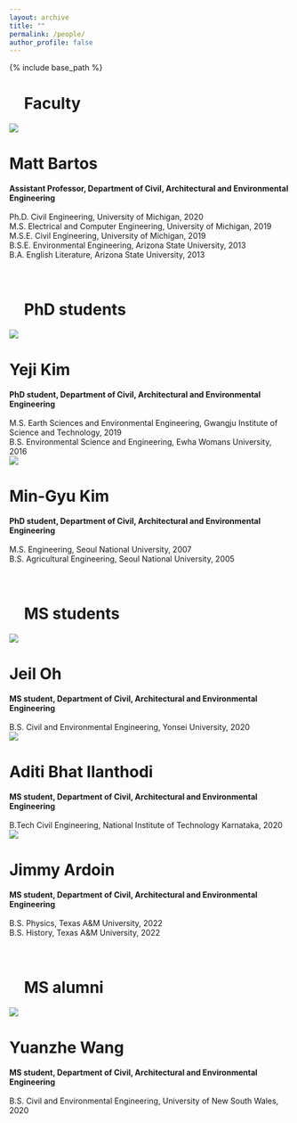 ```yaml
---
layout: archive
title: ""
permalink: /people/
author_profile: false
---
```


{% include base_path %}

<h1><i class="fas fa-user-tie" aria-hidden="true"></i>&nbsp; &nbsp; Faculty</h1>

<div class="page__col-wrap">
<div class="people__lcol"><div class="people__avatar"><img src="https://mdbartos.s3.us-east-2.amazonaws.com/img/Matt_Bartos.jpeg"></div></div>
<div class="people__rcol"><h1>Matt Bartos</h1> <b>Assistant Professor, Department of Civil, Architectural and Environmental Engineering</b> <br> <br> Ph.D. Civil Engineering, University of Michigan, 2020 <br> M.S. Electrical and Computer Engineering, University of Michigan, 2019 <br> M.S.E. Civil Engineering, University of Michigan, 2019 <br> B.S.E. Environmental Engineering, Arizona State University, 2013 <br> B.A. English Literature, Arizona State University, 2013
</div>
</div>

<br>

<div class="page__col-wrap"></div>

<br>

<h1><i class="fas fa-user" aria-hidden="true"></i>&nbsp; &nbsp; PhD students</h1>

<div class="page__col-wrap">
<div class="people__lcol"><div class="people__avatar"><img src="https://mdbartos.s3.us-east-2.amazonaws.com/img/Yeji_Kim.jpeg"></div></div>
<div class="people__rcol"><h1>Yeji Kim</h1> <b>PhD student, Department of Civil, Architectural and Environmental Engineering</b> <br> <br> M.S. Earth Sciences and Environmental Engineering, Gwangju Institute of Science and Technology, 2019 <br> B.S. Environmental Science and Engineering, Ewha Womans University, 2016
</div>
</div>

<div class="page__col-wrap">
<div class="people__lcol"><div class="people__avatar"><img src="https://mdbartos.s3.us-east-2.amazonaws.com/img/MinGyu_Kim.jpeg"></div></div>
<div class="people__rcol"><h1>Min-Gyu Kim</h1> <b>PhD student, Department of Civil, Architectural and Environmental Engineering</b> <br> <br> M.S. Engineering, Seoul National University, 2007 <br> B.S. Agricultural Engineering, Seoul National University, 2005
</div>
</div>

<br>

<div class="page__col-wrap"></div>

<br>

<h1><i class="fas fa-user" aria-hidden="true"></i>&nbsp; &nbsp; MS students</h1>

<div class="page__col-wrap">
<div class="people__lcol"><div class="people__avatar"><img src="https://mdbartos.s3.us-east-2.amazonaws.com/img/Jeil_Oh.jpeg"></div></div>
<div class="people__rcol"><h1>Jeil Oh</h1> <b>MS student, Department of Civil, Architectural and Environmental Engineering</b> <br> <br> B.S. Civil and Environmental Engineering, Yonsei University, 2020
</div>
</div>

<div class="page__col-wrap">
<div class="people__lcol"><div class="people__avatar"><img src="https://mdbartos.s3.us-east-2.amazonaws.com/img/Aditi_Bhat.jpeg"></div></div>
<div class="people__rcol"><h1>Aditi Bhat Ilanthodi</h1> <b>MS student, Department of Civil, Architectural and Environmental Engineering</b> <br> <br> B.Tech Civil Engineering, National Institute of Technology Karnataka, 2020
</div>
</div>

<div class="page__col-wrap">
<div class="people__lcol"><div class="people__avatar"><img src="https://mdbartos.s3.us-east-2.amazonaws.com/img/Jimmy_Ardoin.jpeg"></div></div>
<div class="people__rcol"><h1>Jimmy Ardoin</h1> <b>MS student, Department of Civil, Architectural and Environmental Engineering</b> <br> <br> B.S. Physics, Texas A&M University, 2022 <br> B.S. History, Texas A&M University, 2022
</div>
</div>

<br>

<div class="page__col-wrap"></div>

<br>

<h1><i class="fas fa-user-graduate" aria-hidden="true"></i>&nbsp; &nbsp; MS alumni</h1>

<div class="page__col-wrap">
<div class="people__lcol"><div class="people__avatar"><img src="https://mdbartos.s3.us-east-2.amazonaws.com/img/Yuanzhe_Wang.jpeg"></div></div>
<div class="people__rcol"><h1>Yuanzhe Wang</h1> <b>MS student, Department of Civil, Architectural and Environmental Engineering</b> <br> <br> B.S. Civil and Environmental Engineering, University of New South Wales, 2020
</div>
</div>


